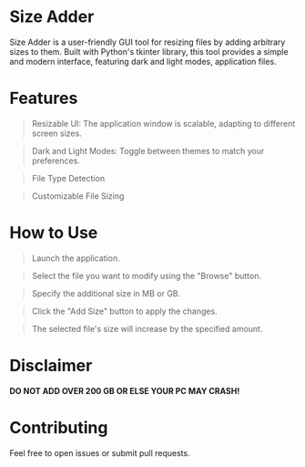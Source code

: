 # Size Adder
Size Adder is a user-friendly GUI tool for resizing files by adding arbitrary sizes to them. Built with Python's tkinter library, this tool provides a simple and modern interface, featuring dark and light modes, application files.

# Features

 > Resizable UI: The application window is scalable, adapting to different screen sizes.

 > Dark and Light Modes: Toggle between themes to match your preferences.

 > File Type Detection

 > Customizable File Sizing

# How to Use

 > Launch the application.

 > Select the file you want to modify using the "Browse" button.

 > Specify the additional size in MB or GB.

 > Click the "Add Size" button to apply the changes.

 > The selected file's size will increase by the specified amount.

# Disclaimer

**DO NOT ADD OVER 200 GB OR ELSE YOUR PC MAY CRASH!**

# Contributing

Feel free to open issues or submit pull requests.
